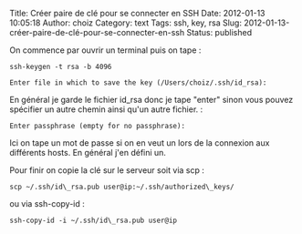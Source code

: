 Title: Créer paire de clé pour se connecter en SSH
Date: 2012-01-13 10:05:18
Author: choiz
Category: text
Tags: ssh, key, rsa
Slug: 2012-01-13-créer-paire-de-clé-pour-se-connecter-en-ssh
Status: published

On commence par ouvrir un terminal puis on tape :

    ssh-keygen -t rsa -b 4096

    Enter file in which to save the key (/Users/choiz/.ssh/id_rsa):

En général je garde le fichier id\_rsa donc je tape "enter" sinon vous
pouvez spécifier un autre chemin ainsi qu'un autre fichier. :

    Enter passphrase (empty for no passphrase):

Ici on tape un mot de passe si on en veut un lors de la connexion aux
différents hosts. En général j'en défini un.

Pour finir on copie la clé sur le serveur soit via scp :

    scp ~/.ssh/id\_rsa.pub user@ip:~/.ssh/authorized\_keys/

ou via ssh-copy-id :

    ssh-copy-id -i ~/.ssh/id\_rsa.pub user@ip

